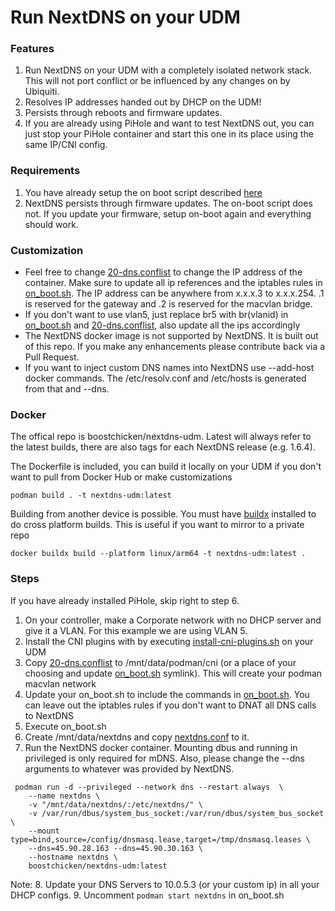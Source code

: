 # Run NextDNS on your UDM

### Features
1. Run NextDNS on your UDM with a completely isolated network stack.  This will not port conflict or be influenced by any changes on by Ubiquiti.
2. Resolves IP addresses handed out by DHCP on the UDM!
3. Persists through reboots and firmware updates.
4. If you are already using PiHole and want to test NextDNS out, you can just stop your PiHole container and start this one in its place using the same IP/CNI config.

### Requirements
1. You have already setup the on boot script described [here](https://github.com/boostchicken/udmpro-utilities/tree/master/on-boot-script)
2. NextDNS persists through firmware updates. The on-boot script does not.  If you update your firmware, setup on-boot again and everything should work.

### Customization
* Feel free to change [20-dns.conflist](https://github.com/boostchicken/udm-utilities/blob/master/nextdns/udm-files/20-dns.conflist) to change the IP address of the container. Make sure to update all ip references and the iptables rules in [on_boot.sh](https://github.com/boostchicken/udm-utilities/blob/master/nextdns/udm-files/on_boot.sh).  The IP address can be anywhere from x.x.x.3 to x.x.x.254. .1 is reserved for the gateway and .2 is reserved for the macvlan bridge.
* If you don't want to use vlan5, just replace br5 with br(vlanid) in [on_boot.sh](https://github.com/boostchicken/udm-utilities/blob/master/nextdns/udm-files/on_boot.sh) and [20-dns.conflist](https://github.com/boostchicken/udm-utilities/blob/master/nextdns/udm-files/20-dns.conflist), also update all the ips accordingly
* The NextDNS docker image is not supported by NextDNS. It is built out of this repo.  If you make any enhancements please contribute back via a Pull Request.
* If  you want to inject custom DNS names into NextDNS use --add-host docker commands.  The /etc/resolv.conf and /etc/hosts is  generated from that and --dns.

### Docker
The offical repo is boostchicken/nextdns-udm.  Latest will always refer to the latest builds, there are also tags for each NextDNS release (e.g. 1.6.4).

The Dockerfile is included, you can build it locally on your UDM if you don't want to pull from Docker Hub or make customizations
```
podman build . -t nextdns-udm:latest
```
Building from another device is possible.  You must have [buildx](https://github.com/docker/buildx/) installed to do cross platform builds. This is useful if you want to mirror to a private repo
```
docker buildx build --platform linux/arm64 -t nextdns-udm:latest .
```

### Steps
If you have already installed PiHole, skip right to step 6.

1. On your controller, make a Corporate network with no DHCP server and give it a VLAN. For this example we are using VLAN 5.
2. Install the CNI plugins with by executing [install-cni-plugins.sh](https://github.com/boostchicken/udm-utilities/blob/master/nextdns/install-cni-plugins.sh) on your UDM
3. Copy [20-dns.conflist](https://github.com/boostchicken/udm-utilities/blob/master/nextdns/udm-files/20-dns.conflist) to /mnt/data/podman/cni (or a place of your choosing and update [on_boot.sh](https://github.com/boostchicken/udm-utilities/blob/master/nextdns/udm-files/on_boot.sh) symlink).  This will create your podman macvlan network
4. Update your on_boot.sh to include the commands in [on_boot.sh](https://github.com/boostchicken/udm-utilities/blob/master/nextdns/udm-files/on_boot.sh).  You can leave out the iptables rules if you don't want to DNAT all DNS calls to NextDNS
5. Execute on_boot.sh
6. Create /mnt/data/nextdns and copy [nextdns.conf](https://github.com/boostchicken/udm-utilities/blob/master/nextdns/udm-files/nextdns.conf) to it.
7. Run the NextDNS docker container.  Mounting dbus and running in privileged is only required for mDNS. Also, please change the --dns arguments to whatever was provided by NextDNS.
```
 podman run -d --privileged --network dns --restart always  \
    --name nextdns \
    -v "/mnt/data/nextdns/:/etc/nextdns/" \
    -v /var/run/dbus/system_bus_socket:/var/run/dbus/system_bus_socket \
    --mount type=bind,source=/config/dnsmasq.lease,target=/tmp/dnsmasq.leases \
    --dns=45.90.28.163 --dns=45.90.30.163 \
    --hostname nextdns \
    boostchicken/nextdns-udm:latest
```
Note: 
8. Update your DNS Servers to 10.0.5.3 (or your custom ip) in all your DHCP configs.
9. Uncomment ```podman start nextdns``` in on_boot.sh
